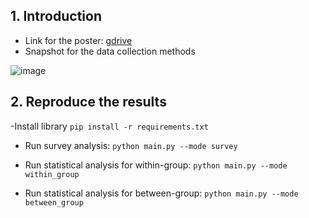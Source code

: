## 1. Introduction
- Link for the poster: [gdrive](https://drive.google.com/file/d/14sICem4VVpF7IfnUM1MdnW7QUlMYJ83D/view?usp=sharing)
- Snapshot for the data collection methods
  
![image](https://github.com/user-attachments/assets/49ef717c-0600-413e-8477-f3bc0f750669)


## 2. Reproduce the results

-Install library
```pip install -r requirements.txt```

- Run survey analysis:
```python main.py --mode survey```

- Run statistical analysis for within-group:
```python main.py --mode within_group```

- Run statistical analysis for between-group:
```python main.py --mode between_group```


